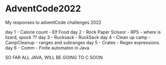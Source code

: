 # AdventCode2022
My responses to adventCode challenges 2022

day 1 - Calorie count - Elf Food
day 2 - Rock Paper Scissor - RPS - where is lizard, spock ??
day 3 - Rucksack - RuckSack 
day 4 - Clean up camp - CampCleanup - ranges and subranges
day 5 - Crates - Regex expressions.
day 6 - Comm - Finite automaton in Java

SO FAR ALL JAVA, WILL BE GOING TO C SOON
